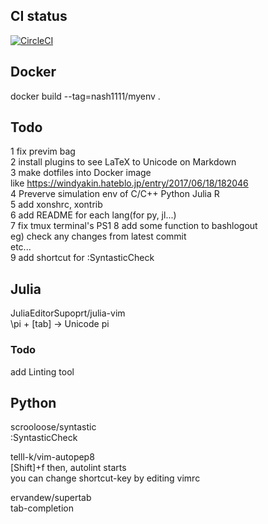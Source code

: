 ## CI status  
[![CircleCI](https://circleci.com/gh/nash1111/dotfiles.svg?style=svg)](https://circleci.com/gh/nash1111/dotfiles)


## Docker

docker build --tag=nash1111/myenv .
## Todo
1 fix previm bag  
2 install plugins to see LaTeX to Unicode on Markdown  
3 make dotfiles into Docker image  
like https://windyakin.hateblo.jp/entry/2017/06/18/182046  
4 Preverve simulation env of C/C++ Python Julia R  
5 add xonshrc, xontrib  
6 add README for each lang(for py, jl...)  
7 fix tmux terminal's PS1 
8 add some function to bashlogout  
eg) 
check any changes from latest commit  
etc...  
9 add shortcut for :SyntasticCheck  


## Julia  
JuliaEditorSupoprt/julia-vim  
\pi + [tab] →  Unicode pi
### Todo  
add Linting tool  


## Python  

scrooloose/syntastic  
:SyntasticCheck  

telll-k/vim-autopep8  
[Shift]+f then, autolint starts  
you can change shortcut-key by editing vimrc  

ervandew/supertab  
tab-completion

